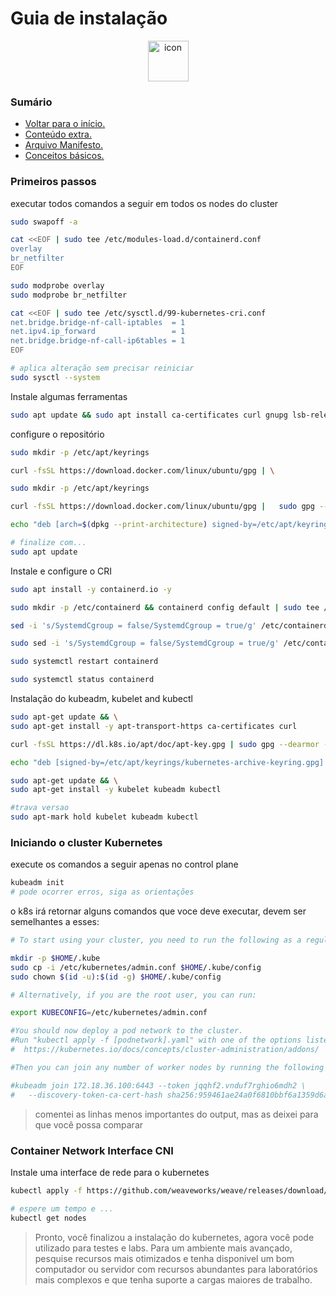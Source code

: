 # Guia de instalação

<div align="center" style="align-items: flex-start;"><img src="https://techstack-generator.vercel.app/kubernetes-icon.svg" alt="icon" width="65" height="65" /></div>

### Sumário
- <a href="https://github.com/joao-prs/kubernetes">Voltar para o início.</a>
- <a href="https://github.com/joao-prs/kubernetes/blob/main/kubernetes1.26-extras.md">Conteúdo extra.</a>
- <a href="https://github.com/joao-prs/kubernetes/blob/main/kubernetes1.manifest.md">Arquivo Manifesto.</a>
- <a href="https://github.com/joao-prs/kubernetes/blob/main/kubernetes.concepts.md">Conceitos básicos.</a>

### Primeiros passos

executar todos comandos a seguir em todos os nodes do cluster
```bash
sudo swapoff -a

cat <<EOF | sudo tee /etc/modules-load.d/containerd.conf
overlay
br_netfilter
EOF

sudo modprobe overlay
sudo modprobe br_netfilter

cat <<EOF | sudo tee /etc/sysctl.d/99-kubernetes-cri.conf
net.bridge.bridge-nf-call-iptables  = 1
net.ipv4.ip_forward                 = 1
net.bridge.bridge-nf-call-ip6tables = 1
EOF

# aplica alteração sem precisar reiniciar
sudo sysctl --system
```

Instale algumas ferramentas
```bash
sudo apt update && sudo apt install ca-certificates curl gnupg lsb-release -y
```

configure o repositório
```bash
sudo mkdir -p /etc/apt/keyrings

curl -fsSL https://download.docker.com/linux/ubuntu/gpg | \

sudo mkdir -p /etc/apt/keyrings

curl -fsSL https://download.docker.com/linux/ubuntu/gpg | 	sudo gpg --dearmor -o /etc/apt/keyrings/docker.gpg

echo "deb [arch=$(dpkg --print-architecture) signed-by=/etc/apt/keyrings/docker.gpg] https://download.docker.com/linux/ubuntu $(lsb_release -cs) stable" | sudo tee /etc/apt/sources.list.d/docker.list > /dev/null

# finalize com...
sudo apt update
```

Instale e configure o CRI
```bash
sudo apt install -y containerd.io -y

sudo mkdir -p /etc/containerd && containerd config default | sudo tee /etc/containerd/config.toml

sed -i 's/SystemdCgroup = false/SystemdCgroup = true/g' /etc/containerd/config.toml

sudo sed -i 's/SystemdCgroup = false/SystemdCgroup = true/g' /etc/containerd/config.toml

sudo systemctl restart containerd

sudo systemctl status containerd
```

Instalação do kubeadm, kubelet and kubectl
```bash
sudo apt-get update && \
sudo apt-get install -y apt-transport-https ca-certificates curl

curl -fsSL https://dl.k8s.io/apt/doc/apt-key.gpg | sudo gpg --dearmor -o /etc/apt/keyrings/kubernetes-archive-keyring.gpg

echo "deb [signed-by=/etc/apt/keyrings/kubernetes-archive-keyring.gpg] https://apt.kubernetes.io/ kubernetes-xenial main" | sudo tee /etc/apt/sources.list.d/kubernetes.list

sudo apt-get update && \
sudo apt-get install -y kubelet kubeadm kubectl 

#trava versao
sudo apt-mark hold kubelet kubeadm kubectl
```

### Iniciando o cluster Kubernetes
execute os comandos a seguir apenas no control plane
```bash
kubeadm init
# pode ocorrer erros, siga as orientações
```

o k8s irá retornar alguns comandos que voce deve executar, devem ser semelhantes a esses:
```bash
# To start using your cluster, you need to run the following as a regular user:

mkdir -p $HOME/.kube
sudo cp -i /etc/kubernetes/admin.conf $HOME/.kube/config
sudo chown $(id -u):$(id -g) $HOME/.kube/config

# Alternatively, if you are the root user, you can run:

export KUBECONFIG=/etc/kubernetes/admin.conf

#You should now deploy a pod network to the cluster.
#Run "kubectl apply -f [podnetwork].yaml" with one of the options listed at:
#  https://kubernetes.io/docs/concepts/cluster-administration/addons/

#Then you can join any number of worker nodes by running the following on each as root:

#kubeadm join 172.18.36.100:6443 --token jqqhf2.vnduf7rghio6mdh2 \
#	--discovery-token-ca-cert-hash sha256:959461ae24a0f6810bbf6a1359d6a631438b1f34a5c0ca151089bd7578dfc695
```
> comentei as linhas menos importantes do output, mas as deixei para que você possa comparar


### Container Network Interface CNI
Instale uma interface de rede para o kubernetes
```bash
kubectl apply -f https://github.com/weaveworks/weave/releases/download/v2.8.1/weave-daemonset-k8s.yaml

# espere um tempo e ...
kubectl get nodes
```

> Pronto, você finalizou a instalação do kubernetes, agora você pode utilizado para testes e labs. Para um ambiente mais avançado, pesquise recursos mais otimizados e tenha disponivel um bom computador ou servidor com recursos abundantes para laboratórios mais complexos e que tenha suporte a cargas maiores de trabalho. 
